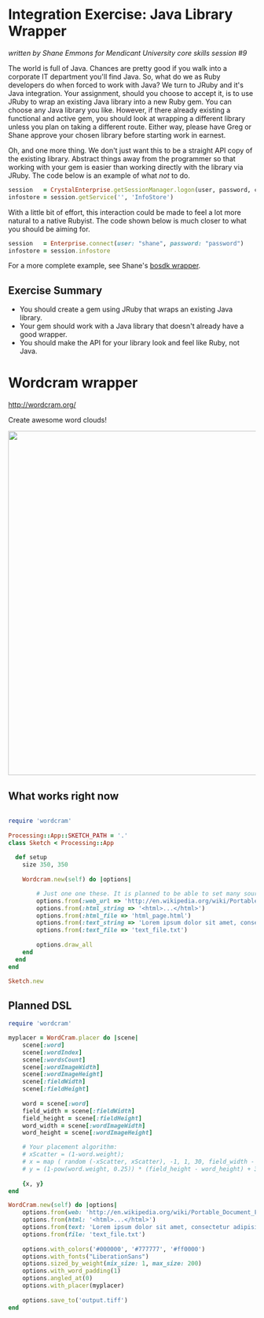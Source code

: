 # Integration Exercise: Java Library Wrapper

_written by Shane Emmons for Mendicant University core skills session #9_

The world is full of Java. Chances are pretty good if you walk into a
corporate IT department you'll find Java. So, what do we as Ruby developers do
when forced to work with Java? We turn to JRuby and it's Java integration. Your
assignment, should you choose to accept it, is to use JRuby to wrap an existing
Java library into a new Ruby gem. You can choose any Java library you like.
However, if there already existing a functional and active gem, you should look
at wrapping a different library unless you plan on taking a different route.
Either way, please have Greg or Shane approve your chosen library before
starting work in earnest. 

Oh, and one more thing. We don't just want this to be
a straight API copy of the existing library. Abstract things away from the
programmer so that working with your gem is easier than working directly with
the library via JRuby. The code below is an example of what *not* to do.

```ruby
session   = CrystalEnterprise.getSessionManager.logon(user, password, cms, authtype)
infostore = session.getService('', 'InfoStore')
```

With a little bit of effort, this interaction could be made to feel a lot more
natural to a native Rubyist. The code shown below is much closer to what you
should be aiming for.

```ruby
session   = Enterprise.connect(user: "shane", password: "password")
infostore = session.infostore
```
For a more complete example, see Shane's [bosdk wrapper](https://github.com/semmons99/bosdk).

## Exercise Summary

- You should create a gem using JRuby that wraps an existing Java library.
- Your gem should work with a Java library that doesn't already have
  a good wrapper.
- You should make the API for your library look and feel like Ruby, not Java.


# Wordcram wrapper          

http://wordcram.org/ 

Create awesome word clouds!              
                                       
<img width='700px' src='http://wordcram.files.wordpress.com/2011/03/wordcram-4th-copy.png'></img>



## What works right now
       
``` ruby       

require 'wordcram'   
                           
Processing::App::SKETCH_PATH = '.'
class Sketch < Processing::App
  
  def setup    
    size 350, 350
    
    Wordcram.new(self) do |options|    

		# Just one one these. It is planned to be able to set many sources in the future.
		options.from(:web_url => 'http://en.wikipedia.org/wiki/Portable_Document_Format')    
		options.from(:html_string => '<html>...</html>')
		options.from(:html_file => 'html_page.html')
		options.from(:text_string => 'Lorem ipsum dolor sit amet, consectetur adipisicing elit')    
		options.from(:text_file => 'text_file.txt')
				
		options.draw_all
    end
  end  
end     

Sketch.new       

```
                

## Planned DSL
   
``` ruby
require 'wordcram'  

myplacer = WordCram.placer do |scene| 
	scene[:word]
    scene[:wordIndex] 
    scene[:wordsCount] 
    scene[:wordImageWidth]      
    scene[:wordImageHeight] 
    scene[:fieldWidth] 
    scene[:fieldHeight] 
       
    word = scene[:word]
    field_width = scene[:fieldWidth] 
    field_height = scene[:fieldHeight]
    word_width = scene[:wordImageWidth]
    word_height = scene[:wordImageHeight] 

    # Your placement algorithm:
	# xScatter = (1-word.weight);
    # x = map ( random (-xScatter, xScatter), -1, 1, 30, field_width - word_width - 30);
    # y = (1-pow(word.weight, 0.25)) * (field_height - word_height) + 30;  
   
    {x, y}	
end

WordCram.new(self) do |options|
	options.from(web: 'http://en.wikipedia.org/wiki/Portable_Document_Format')    
	options.from(html: '<html>...</html>')
	options.from(text: 'Lorem ipsum dolor sit amet, consectetur adipisicing elit')    
	options.from(file: 'text_file.txt')
   
	options.with_colors('#000000', '#777777', '#ff0000')
	options.with_fonts("LiberationSans")
	options.sized_by_weight(mix_size: 1, max_size: 200)
	options.with_word_padding(1)
	options.angled_at(0)           
	options.with_placer(myplacer)
     
	options.save_to('output.tiff')  
end
```